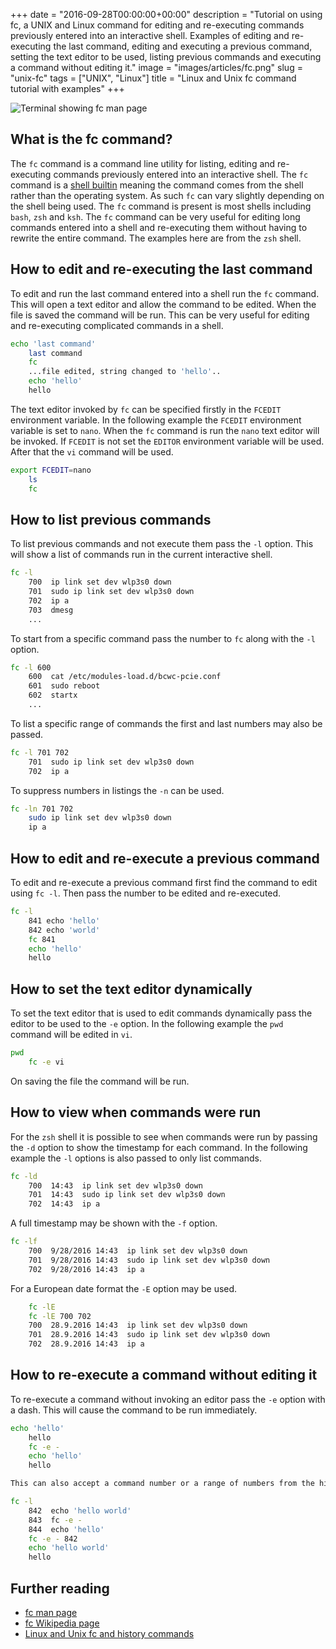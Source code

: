 +++
date = "2016-09-28T00:00:00+00:00"
description = "Tutorial on using fc, a UNIX and Linux command for editing and re-executing commands previously entered into an interactive shell. Examples of editing and re-executing the last command, editing and executing a previous command, setting the text editor to be used, listing previous commands and executing a command without editing it."
image = "images/articles/fc.png"
slug = "unix-fc"
tags = ["UNIX", "Linux"]
title = "Linux and Unix fc command tutorial with examples"
+++

![Terminal showing fc man page][2]

## What is the fc command?

The `fc` command is a command line utility for listing, editing and re-executing
commands previously entered into an interactive shell. The `fc` command is a
[shell builtin][3] meaning the command comes from the shell rather than the
operating system. As such `fc` can vary slightly depending on the shell being
used. The `fc` command is present is most shells including `bash`, `zsh` and
`ksh`. The `fc` command can be very useful for editing long commands entered
into a shell and re-executing them without having to rewrite the entire command.
The examples here are from the `zsh` shell.

## How to edit and re-executing the last command

To edit and run the last command entered into a shell run the `fc` command. This
will open a text editor and allow the command to be edited. When the file is
saved the command will be run. This can be very useful for editing and
re-executing complicated commands in a shell.

```sh
echo 'last command'
    last command
    fc
    ...file edited, string changed to 'hello'..
    echo 'hello'
    hello
```

The text editor invoked by `fc` can be specified firstly in the `FCEDIT`
environment variable. In the following example the `FCEDIT` environment variable
is set to `nano`. When the `fc` command is run the `nano` text editor will be
invoked. If `FCEDIT` is not set the `EDITOR` environment variable will be used.
After that the `vi` command will be used.

```sh
export FCEDIT=nano
    ls
    fc
```

## How to list previous commands

To list previous commands and not execute them pass the `-l` option. This will
show a list of commands run in the current interactive shell.

```sh
fc -l
    700  ip link set dev wlp3s0 down
    701  sudo ip link set dev wlp3s0 down
    702  ip a
    703  dmesg
    ...
```

To start from a specific command pass the number to `fc` along with the `-l`
option.

```sh
fc -l 600
    600  cat /etc/modules-load.d/bcwc-pcie.conf
    601  sudo reboot
    602  startx
    ...
```

To list a specific range of commands the first and last numbers may also be
passed.

```sh
fc -l 701 702
    701  sudo ip link set dev wlp3s0 down
    702  ip a
```

To suppress numbers in listings the `-n` can be used.

```sh
fc -ln 701 702
    sudo ip link set dev wlp3s0 down
    ip a
```

## How to edit and re-execute a previous command

To edit and re-execute a previous command first find the command to edit using
`fc -l`. Then pass the number to be edited and re-executed.

```sh
fc -l
    841 echo 'hello'
    842 echo 'world'
    fc 841
    echo 'hello'
    hello
```

## How to set the text editor dynamically

To set the text editor that is used to edit commands dynamically pass the editor
to be used to the `-e` option. In the following example the `pwd` command will
be edited in `vi`.

```sh
pwd
    fc -e vi
```

On saving the file the command will be run.

## How to view when commands were run

For the `zsh` shell it is possible to see when commands were run by passing the
`-d` option to show the timestamp for each command. In the following example the
`-l` options is also passed to only list commands.

```sh
fc -ld
    700  14:43  ip link set dev wlp3s0 down
    701  14:43  sudo ip link set dev wlp3s0 down
    702  14:43  ip a
```

A full timestamp may be shown with the `-f` option.

```sh
fc -lf
    700  9/28/2016 14:43  ip link set dev wlp3s0 down
    701  9/28/2016 14:43  sudo ip link set dev wlp3s0 down
    702  9/28/2016 14:43  ip a
```

For a European date format the `-E` option may be used.

```sh
    fc -lE
    fc -lE 700 702
    700  28.9.2016 14:43  ip link set dev wlp3s0 down
    701  28.9.2016 14:43  sudo ip link set dev wlp3s0 down
    702  28.9.2016 14:43  ip a
```

## How to re-execute a command without editing it

To re-execute a command without invoking an editor pass the `-e` option with a
dash. This will cause the command to be run immediately.

```sh
echo 'hello'
    hello
    fc -e -
    echo 'hello'
    hello

This can also accept a command number or a range of numbers from the history.
```

```sh
fc -l
    842  echo 'hello world'
    843  fc -e -
    844  echo 'hello'
    fc -e - 842
    echo 'hello world'
    hello
```

## Further reading

- [fc man page][1]
- [fc Wikipedia page][3]
- [Linux and Unix fc and history commands][4]

[1]: https://linux.die.net/man/1/fc
[2]: /images/articles/fc.webp "Linux and Unix fc command"
[3]: https://en.wikipedia.org/wiki/Fc_(Unix)
[4]: http://www.computerhope.com/unix/uhistory.htm

